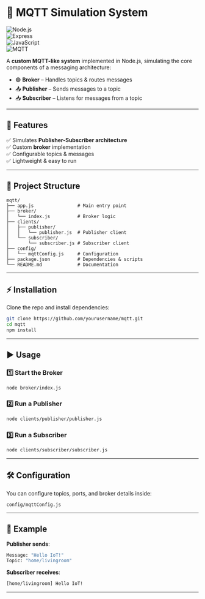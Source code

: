 # 📡 MQTT Simulation System  

![Node.js](https://img.shields.io/badge/Node.js-43853D?style=for-the-badge&logo=node.js&logoColor=white)  
![Express](https://img.shields.io/badge/Express.js-000000?style=for-the-badge&logo=express&logoColor=white)  
![JavaScript](https://img.shields.io/badge/JavaScript-F7DF1E?style=for-the-badge&logo=javascript&logoColor=black)  
![MQTT](https://img.shields.io/badge/MQTT-660066?style=for-the-badge&logo=mqtt&logoColor=white)  

A **custom MQTT-like system** implemented in Node.js, simulating the core components of a messaging architecture:  

- 🟢 **Broker** – Handles topics & routes messages  
- 📤 **Publisher** – Sends messages to a topic  
- 📥 **Subscriber** – Listens for messages from a topic  

---

## 🚀 Features  

✅ Simulates **Publisher-Subscriber architecture**  
✅ Custom **broker** implementation  
✅ Configurable topics & messages  
✅ Lightweight & easy to run  

---

## 📂 Project Structure  

```
mqtt/
├── app.js                # Main entry point
├── broker/
│   └── index.js          # Broker logic
├── clients/
│   ├── publisher/
│   │   └── publisher.js  # Publisher client
│   └── subscriber/
│       └── subscriber.js # Subscriber client
├── config/
│   └── mqttConfig.js     # Configuration
├── package.json          # Dependencies & scripts
└── README.md             # Documentation
```

---

## ⚡ Installation  

Clone the repo and install dependencies:  

```bash
git clone https://github.com/yourusername/mqtt.git
cd mqtt
npm install
```

---

## ▶️ Usage  

### 1️⃣ Start the Broker  
```bash
node broker/index.js
```

### 2️⃣ Run a Publisher  
```bash
node clients/publisher/publisher.js
```

### 3️⃣ Run a Subscriber  
```bash
node clients/subscriber/subscriber.js
```

---

## 🛠️ Configuration  

You can configure topics, ports, and broker details inside:  
```
config/mqttConfig.js
```

---

## 📌 Example  

**Publisher sends**:  
```bash
Message: "Hello IoT!"
Topic: "home/livingroom"
```

**Subscriber receives**:  
```bash
[home/livingroom] Hello IoT!
```

---